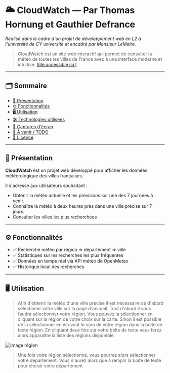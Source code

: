 # 🌥️ CloudWatch — Par Thomas Hornung et Gauthier Defrance

*Réalisé dans le cadre d'un projet de développement web en L2 à l'université de CY université et encadré par Monsieur LeMaire.*

> CloudWatch est un site web interactif qui permet de consulter la météo de toutes les villes de France avec à une interface moderne et intuitive.
[Site accessible ici !](https://hornung.alwaysdata.net)

---

## 🗂️ Sommaire

- [📌 Présentation](#-présentation)
- [⚙️ Fonctionnalités](#-fonctionnalités)
- [🖥️ Utilisation](#-utilisation)
- [🛠️ Technologies utilisées](#-technologies-utilisées)
- [📸 Captures d'écran](#-captures-décran)
- [🧪 À venir / TODO](#-à-venir--todo)
- [📄 Licence](#-licence)

---

## 📌 Présentation

**CloudWatch** est un projet web développé pour afficher les données météorologique des villes françaises.

Il s'adresse aux utilisateurs souhaitant :
- Obtenir la météo actuelle et les prévisions sur une des 7 journées à venir.
- Connaître la météo à deux heures près dans une ville précise sur 7 jours.
- Consulter les villes les plus recherchées

---

## ⚙️ Fonctionnalités

- ✅ Recherche météo par région => département => ville
- ✅ Statistiques sur les recherches les plus fréquentes  
- ✅ Données en temps réel via API météo de OpenMeteo
- ✅ Historique local des recherches

---

## 🖥️️ Utilisation

> Afin d'obtenir la météo d'une ville précise il est nécéssaire de d'abord sélectioner votre ville sur la page d'accueil.
> Tout d'abord il vous faudra sélectionner votre région. Vous pouvez la sélectionner en cliquant sur la région de votre choix sur la carte.
> Sinon il est possible de la sélectionner en écrivant le nom de votre région dans la boîte de texte région.
> En cliquant deux fois sur votre boîte de texte vous ferez alors apparaître la liste des régions disponible.

![Image région](https://example.com/bild.jpg)

> Une fois votre région sélectionné, vous pourrez alors sélectionner votre département. Vous n'aurez alors que à remplir la boîte de texte
> pour choisir votre département

